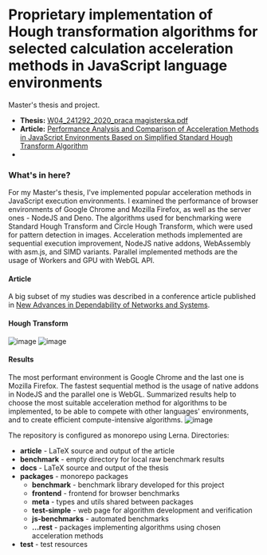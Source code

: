 # Proprietary implementation of Hough transformation algorithms for selected calculation acceleration methods in JavaScript language environments
Master's thesis and project.

- **Thesis:** [W04_241292_2020_praca magisterska.pdf](https://github.com/damiankoper/js-acceleration/blob/main/docs/out/W04N_241292_2022_praca%20magisterska.pdf)
- **Article:** [Performance Analysis and Comparison of Acceleration Methods in JavaScript Environments Based on Simplified Standard Hough Transform Algorithm](https://link.springer.com/chapter/10.1007/978-3-031-06746-4_13)
- 
### What's in here?

For my Master's thesis, I've implemented popular acceleration methods in JavaScript execution environments. I examined the performance of browser environments of Google Chrome and Mozilla Firefox, as well as the server ones - NodeJS and Deno. The algorithms used for benchmarking were Standard Hough Transform and Circle Hough Transform, which were used for pattern detection in images. Acceleration methods implemented are sequential execution improvement, NodeJS native addons, WebAssembly with asm.js, and SIMD variants. Parallel implemented methods are the usage of Workers and GPU with WebGL API. 

#### Article
A big subset of my studies was described in a conference article published in [New Advances in Dependability of Networks and Systems](https://link.springer.com/book/10.1007/978-3-031-06746-4).

#### Hough Transform
![image](https://github.com/damiankoper/js-acceleration/assets/28621467/12ae700a-ee54-438f-857c-fe1350efac15)
![image](https://github.com/damiankoper/js-acceleration/assets/28621467/fa81be13-d6dc-45e5-8561-4fb46c2c85f4)

#### Results 
The most performant environment is Google Chrome and the last one is Mozilla Firefox. The fastest sequential method is the usage of native addons in NodeJS and the parallel one is WebGL. Summarized results help to choose the most suitable acceleration method for algorithms to be implemented, to be able to compete with other languages' environments, and to create efficient compute-intensive algorithms.
![image](https://github.com/damiankoper/js-acceleration/assets/28621467/1b1ebcdb-d2ed-4691-954d-52dea130a96f)

The repository is configured as monorepo using Lerna. Directories:
* **article** - LaTeX source and output of the article
* **benchmark** - empty directory for local raw benchmark results
* **docs** - LaTeX source and output of the thesis
* **packages** - monorepo packages
  * **benchmark** - benchmark library developed for this project
  * **frontend** - frontend for browser benchmarks
  * **meta** - types and utils shared between packages
  * **test-simple** - web page for algorithm development and verification
  * **js-benchmarks** - automated benchmarks
  * **...rest** - packages implementing algorithms using chosen acceleration methods
* **test** - test resources
